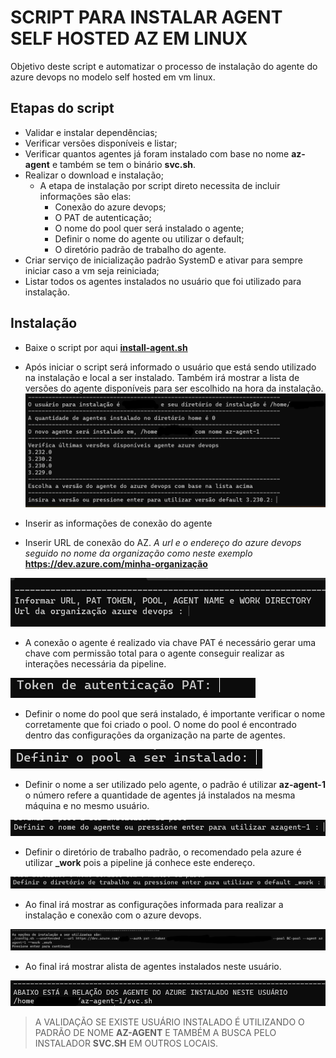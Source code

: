 # SCRIPT PARA INSTALAR AGENT SELF HOSTED AZ EM LINUX
Objetivo deste script e automatizar o processo de instalação do agente do azure devops no modelo self hosted em vm linux.
## Etapas do script
* Validar e instalar dependências;
* Verificar versões disponíveis e listar;
* Verificar quantos agentes já foram instalado com base no nome **az-agent** e também se tem o binário **svc.sh**.
* Realizar o download e instalação;
  * A etapa de instalação por script direto necessita de incluir informações são elas:
    * Conexão do azure devops;
    * O PAT de autenticação;
    * O nome do pool quer será instalado o agente;
    * Definir o nome do agente ou utilizar o default;
    * O diretório padrão de trabalho do agente.
* Criar serviço de inicialização padrão SystemD e ativar para sempre iniciar caso a vm seja reiniciada;
* Listar todos os agentes instalados no usuário que foi utilizado para instalação.

## Instalação
* Baixe o script por aqui **[install-agent.sh](https://github.com/rpfreitas111/agente-azure-devops)**

* Após iniciar o script será informado o usuário que está sendo utilizado na instalação e local a ser instalado. Também irá mostrar a lista de versões do agente disponíveis  para ser escolhido na hora da instalação.
 ![Alt text](pictures/image2.png)

* Inserir as informações de conexão do agente

* Inserir URL de conexão do AZ. *A url e o endereço do azure devops seguido no nome da organização como neste exemplo* **https://dev.azure.com/minha-organização**
  
![Alt text](pictures/image.png)

* A conexão o agente é realizado via chave PAT é necessário gerar uma chave com permissão total para o agente conseguir realizar as interações necessária da pipeline.
  
![Alt text](pictures/image3.png)

* Definir o nome do pool que será instalado, é importante verificar o nome corretamente que foi criado o pool. O nome do pool é encontrado dentro das configurações da organização na parte de agentes.
  
![Alt text](pictures/image4.png)

* Definir o nome a ser utilizado pelo agente, o padrão é utilizar **az-agent-1** o número refere a quantidade de agentes já instalados na mesma máquina e no mesmo usuário.  

![Alt text](pictures/image5.png)

* Definir o diretório de trabalho padrão, o recomendado pela azure é utilizar **_work** pois a pipeline já conhece este endereço.
  
![Alt text](pictures/image6.png)

* Ao final irá mostrar as configurações informada para realizar a instalação e conexão com o azure devops.
  
![Alt text](pictures/image7.png)

* Ao final irá mostrar alista de agentes instalados neste usuário. 

![Alt text](pictures/image8.png)

> A VALIDAÇÃO SE EXISTE USUÁRIO INSTALADO É UTILIZANDO O PADRÃO DE NOME **AZ-AGENT** E TAMBÉM A BUSCA PELO  INSTALADOR **SVC.SH** EM OUTROS LOCAIS.

